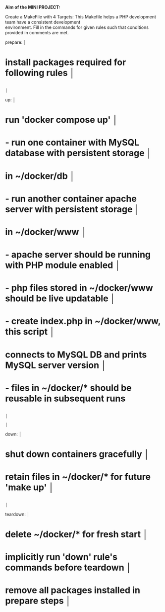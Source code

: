 **Aim of the MINI PROJECT:**

Create a MakeFile with 4 Targets:
This Makefile helps a PHP development team have a consistent development                 
environment. Fill in the commands for given rules such that conditions                   
provided in comments are met.


prepare:                                                                                 │
# install packages required for following rules                                      │
                                                                                     │
up:                                                                                      │
# run 'docker compose up'                                                            │
# - run one container with MySQL database with persistent storage                    │
#   in ~/docker/db                                                                   │
# - run another container apache server with persistent storage                      │
#   in ~/docker/www                                                                  │
# - apache server should be running with PHP module enabled                          │
# - php files stored in ~/docker/www should be live updatable                        │
# - create index.php in ~/docker/www, this script                                    │
#   connects to MySQL DB and prints MySQL server version                             │
# - files in ~/docker/* should be reusable in subsequent runs   


                                                                                  │
                                                                                     │
down:                                                                                    │
# shut down containers gracefully                                                    │
# retain files in ~/docker/* for future 'make up'                                    │
                                                                                     │
teardown:                                                                                │
# delete ~/docker/* for fresh start                                                  │
# implicitly run 'down' rule's commands before teardown                              │
# remove all packages installed in prepare steps                                     │
                                                                                     
